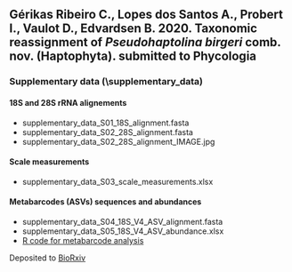 
## Gérikas Ribeiro C., Lopes dos Santos A., Probert I., Vaulot D., Edvardsen B. 2020. Taxonomic reassignment of _Pseudohaptolina birgeri_ comb. nov. (Haptophyta). submitted to Phycologia

### Supplementary data (\supplementary_data)
#### 18S and 28S rRNA alignements
* supplementary_data_S01_18S_alignment.fasta
* supplementary_data_S02_28S_alignment.fasta
* supplementary_data_S02_28S_alignment_IMAGE.jpg

#### Scale measurements
* supplementary_data_S03_scale_measurements.xlsx

#### Metabarcodes (ASVs) sequences and abundances
* supplementary_data_S04_18S_V4_ASV_alignment.fasta
* supplementary_data_S05_18S_V4_ASV_abundance.xlsx
* [R code for metabarcode analysis]()


Deposited to [BioRxiv](https://www.biorxiv.org/content/10.1101/2020.05.06.081489v1)

